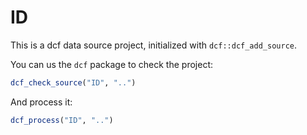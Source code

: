 # ID

This is a dcf data source project, initialized with `dcf::dcf_add_source`.

You can us the `dcf` package to check the project:

```R
dcf_check_source("ID", "..")
```

And process it:

```R
dcf_process("ID", "..")
```
